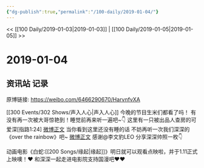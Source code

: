 ```yaml
---
{"dg-publish":true,"permalink":"/100-daily/2019-01-04/"}
---
```



<< [[100 Daily/2019-01-03\|2019-01-03]] | [[100 Daily/2019-01-05\|2019-01-05]] >>

# 2019-01-04

## 资讯站 记录

原博链接: https://weibo.com/6466290670/HarvnfvXA

[[300 Events/302 Shows/声入人心\|声入人心]]
今晚的节目生米们都看了吗！[](https://weibo.com/detail/4324825365793264)
有没有再一次被大哥惊艳到！睡觉前再来听一遍吧~👇
[](https://weibo.com/detail/4324862476496420)
这里有一只被出品人查房的可爱深[指路1:24]
[微博正文](https://weibo.com/detail/4324837562360349)
当你看到这里还没有睡的话 不妨再听一次我们深深的《over the rainbow》吧~
[微博正文](https://m.weibo.cn/6677211509/4324850782655963)
感谢@李文豹LEO 分享深深帅照一枚👇

动画电影《白蛇:[[200 Songs/缘起\|缘起]]》明日就可以观看点映啦，并于1.11正式上映噢！❤️
和深深一起走进电影院支持国漫吧❤️❤️
[](https://m.weibo.cn/1736988591/4324717663534056)
